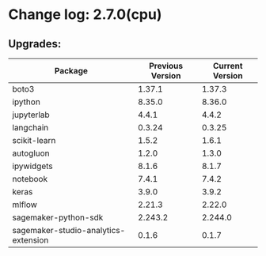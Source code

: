 # Change log: 2.7.0(cpu)

## Upgrades: 

Package | Previous Version | Current Version
---|---|---
boto3|1.37.1|1.37.3
ipython|8.35.0|8.36.0
jupyterlab|4.4.1|4.4.2
langchain|0.3.24|0.3.25
scikit-learn|1.5.2|1.6.1
autogluon|1.2.0|1.3.0
ipywidgets|8.1.6|8.1.7
notebook|7.4.1|7.4.2
keras|3.9.0|3.9.2
mlflow|2.21.3|2.22.0
sagemaker-python-sdk|2.243.2|2.244.0
sagemaker-studio-analytics-extension|0.1.6|0.1.7
